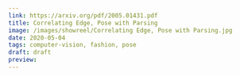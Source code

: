 ```yaml
---
link: https://arxiv.org/pdf/2005.01431.pdf
title: Correlating Edge, Pose with Parsing
image: /images/showreel/Correlating Edge, Pose with Parsing.jpg
date: 2020-05-04
tags: computer-vision, fashion, pose
draft: draft
preview:
---
```




